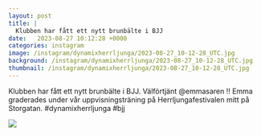 ```yaml
---
layout: post
title: |
  Klubben har fått ett nytt brunbälte i BJJ
date:   2023-08-27 10:12:28 +0000
categories: instagram
image: /instagram/dynamixherrljunga/2023-08-27_10-12-28_UTC.jpg
background: /instagram/dynamixherrljunga/2023-08-27_10-12-28_UTC.jpg
thumbnail: /instagram/dynamixherrljunga/2023-08-27_10-12-28_UTC.jpg
---
```

Klubben har fått ett nytt brunbälte i BJJ. Välförtjänt @emmasaren !! Emma graderades under vår uppvisningsträning på Herrljungafestivalen mitt på Storgatan.  #dynamixherrljunga #bjj



<img src='/www-dynamix-herrljunga/instagram/dynamixherrljunga/2023-08-27_10-12-28_UTC.jpg' class='img-fluid' />
